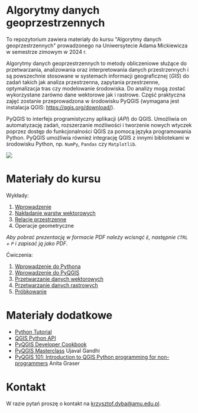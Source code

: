 # Algorytmy danych geoprzestrzennych
To repozytorium zawiera materiały do kursu "Algorytmy danych geoprzestrzennych" prowadzonego
na Uniwersytecie Adama Mickiewicza w semestrze zimowym w 2024 r.

Algorytmy danych geoprzestrzennych to metody obliczeniowe służące do przetwarzania,
analizowania oraz interpretowania danych przestrzennych i są powszechnie stosowane w
systemach informacji geograficznej (*GIS*) do zadań takich jak analiza przestrzenna,
zapytania przestrzenne, optymalizacja tras czy modelowanie środowiska. Do analizy mogą
zostać wykorzystane zarówno dane wektorowe jak i rastrowe. Część praktyczna zajęć zostanie
przeprowadzona w środowisku PyQGIS (wymagana jest instalacja QGIS: <https://qgis.org/download/>).

PyQGIS to interfejs programistyczny aplikacji (*API*) do QGIS. Umożliwia on automatyzację
zadań, rozszerzanie możliwości i tworzenie nowych wtyczek poprzez dostęp do funkcjonalności
QGIS za pomocą języka programowania Python. PyQGIS umożliwia również integrację QGIS z
innymi bibliotekami w środowisku Python, np. `NumPy`, `Pandas` czy `Matplotlib`.

![](wyklady/_images/0_PyQGIS.png)

# Materiały do kursu

Wykłady:

1. [Wprowadzenie](https://kadyb.github.io/adg2024/wyklady/01_Wprowadzenie.html)
2. [Nakładanie warstw wektorowych](https://kadyb.github.io/adg2024/wyklady/02_Nakladanie_warstw.html)
3. [Relacje przestrzenne](https://kadyb.github.io/adg2024/wyklady/03_Relacje_przestrzenne.html)
4. Operacje geometryczne

*Aby pobrać prezentację w formacie PDF należy wcisnąć `E`, następnie `CTRL` + `P`
i zapisać ją jako PDF.*

Ćwiczenia:

1. [Wprowadzenie do Pythona](https://kadyb.github.io/adg2024/cwiczenia/01_Python.html)
2. [Wprowadzenie do PyQGIS](https://kadyb.github.io/adg2024/cwiczenia/02_PyQGIS.html)
3. [Przetwarzanie danych wektorowych](https://kadyb.github.io/adg2024/cwiczenia/03_Przetwarzanie_wektor.html)
4. [Przetwarzanie danych rastrowych](https://kadyb.github.io/adg2024/cwiczenia/04_Przetwarzanie_raster.html)
5. [Próbkowanie](https://kadyb.github.io/adg2024/cwiczenia/05_Probkowanie.html)

# Materiały dodatkowe

- [Python Tutorial](https://docs.python.org/3/tutorial/)
- [QGIS Python API](https://qgis.org/pyqgis/3.34/)
- [PyQGIS Developer Cookbook](https://docs.qgis.org/3.34/en/docs/pyqgis_developer_cookbook/)
- [PyQGIS Masterclass](https://courses.spatialthoughts.com/pyqgis-masterclass.html) Ujaval Gandhi 
- [PyQGIS 101: Introduction to QGIS Python programming for non-programmers](https://anitagraser.com/pyqgis-101-introduction-to-qgis-python-programming-for-non-programmers/) Anita Graser

# Kontakt 

W razie pytań proszę o kontakt na <krzysztof.dyba@amu.edu.pl>.
